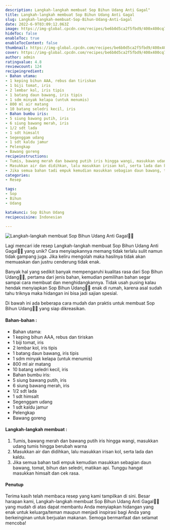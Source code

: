 ```yaml
---
description: Langkah-langkah membuat Sop Bihun Udang Anti Gagal"
title: Langkah-langkah membuat Sop Bihun Udang Anti Gagal
slug: Langkah-langkah-membuat-Sop-Bihun-Udang-Anti-Gagal
date: 2022-6-9T03:09:12.063Z
image: https://img-global.cpcdn.com/recipes/be6b0d5ca2f5fbd9/400x400cq70/photo.jpg
hideToc: false
enableToc: true
enableTocContent: false
thumbnail: https://img-global.cpcdn.com/recipes/be6b0d5ca2f5fbd9/400x400cq70/photo.jpg
cover: https://img-global.cpcdn.com/recipes/be6b0d5ca2f5fbd9/400x400cq70/photo.jpg
author: admin
ratingvalue: 4.8
reviewcount: 124
recipeingredient:
- Bahan utama:
- 1 keping bihun AAA, rebus dan tiriskan
- 1 biji tomat, iris
- 2 lembar kol, iris tipis
- 1 batang daun bawang, iris tipis
- 1 sdm minyak kelapa (untuk menumis)
- 800 ml air matang
- 10 batang seledri kecil, iris
- Bahan bumbu iris:
- 5 siung bawang putih, iris
- 6 siung bawang merah, iris
- 1/2 sdt lada
- 1 sdt himsalt
- Segenggam udang
- 1 sdt kaldu jamur
- Pelengkap
- Bawang goreng
recipeinstructions:
- Tumis, bawang merah dan bawang putih iris hingga wangi, masukkan udang tumis hingga berubah warna
- Masukkan air dan didihkan, lalu masukkan irisan kol, serta lada dan kaldu.
- Jika semua bahan tadi empuk kemudian masukkan sebagian daun bawang, tomat, bihun dan seledri, matikan api. Tunggu hangat masukkan himsalt dan cek rasa.
categories:
- Resep

tags:
- Sop
- Bihun
- Udang

katakunci: Sop Bihun Udang
recipecuisine: Indonesian

---
```


![Langkah-langkah membuat Sop Bihun Udang Anti Gagal👩‍🍳](https://img-global.cpcdn.com/recipes/be6b0d5ca2f5fbd9/400x400cq70/photo.jpg)

Lagi mencari ide resep Langkah-langkah membuat Sop Bihun Udang Anti Gagal👩‍🍳 yang unik? Cara menyiapkannya memang tidak terlalu sulit namun tidak gampang juga. Jika keliru mengolah maka hasilnya tidak akan memuaskan dan justru cenderung tidak enak.

Banyak hal yang sedikit banyak mempengaruhi kualitas rasa dari Sop Bihun Udang👩‍🍳, pertama dari jenis bahan, kemudian pemilihan bahan segar sampai cara membuat dan menghidangkannya. Tidak usah pusing kalau hendak menyiapkan Sop Bihun Udang👩‍🍳 enak di rumah, karena asal sudah tahu triknya maka hidangan ini bisa jadi sajian spesial.

Di bawah ini ada beberapa cara mudah dan praktis untuk membuat Sop Bihun Udang👩‍🍳 yang siap dikreasikan.

<!--inarticleads1-->

#### Bahan-bahan :

- Bahan utama:
- 1 keping bihun AAA, rebus dan tiriskan
- 1 biji tomat, iris
- 2 lembar kol, iris tipis
- 1 batang daun bawang, iris tipis
- 1 sdm minyak kelapa (untuk menumis)
- 800 ml air matang
- 10 batang seledri kecil, iris
- Bahan bumbu iris:
- 5 siung bawang putih, iris
- 6 siung bawang merah, iris
- 1/2 sdt lada
- 1 sdt himsalt
- Segenggam udang
- 1 sdt kaldu jamur
- Pelengkap
- Bawang goreng

<!--inarticleads2-->

#### Langkah-langkah membuat :

1. Tumis, bawang merah dan bawang putih iris hingga wangi, masukkan udang tumis hingga berubah warna
1. Masukkan air dan didihkan, lalu masukkan irisan kol, serta lada dan kaldu.
1. Jika semua bahan tadi empuk kemudian masukkan sebagian daun bawang, tomat, bihun dan seledri, matikan api. Tunggu hangat masukkan himsalt dan cek rasa.

#### Penutup

Terima kasih telah membaca resep yang kami tampilkan di sini. Besar harapan kami, Langkah-langkah membuat Sop Bihun Udang Anti Gagal👩‍🍳 yang mudah di atas dapat membantu Anda menyiapkan hidangan yang enak untuk keluarga/teman maupun menjadi inspirasi bagi Anda yang berkeinginan untuk berjualan makanan. Semoga bermanfaat dan selamat mencoba!